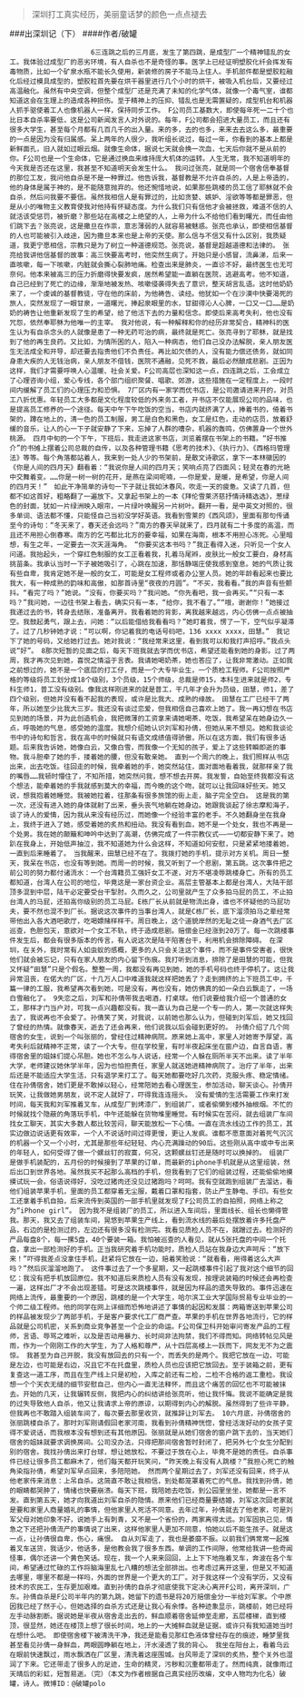 > 深圳打工真实经历，美丽童话梦的颜色一点点褪去

###出深圳记（下）
####作者/破罐

						6三连跳之后的三月底，发生了第四跳，是成型厂一个精神错乱的女工。我体验过成型厂的恶劣环境，有人自杀也不是奇怪的事。医学上已经证明塑胶化纤会挥发有毒物质，比如一个矿泉水瓶不能长久使用，新装修的房子不能马上住人。手机部件都是塑胶粒融化后经过模具成型的，塑胶粒首先要在烘干器里进行几个小时的烘干，被吸入机台后，又要经过高温融化。虽然有中央空调，但整个成型厂还是充满了未知的化学气体，就像一个毒气室，谁都知道这会在生理上的造成各种损伤。至于精神上的压抑、错乱也是无需置疑的，成型机台和机器人抓手驱使着工人也像机器人一样，保持同步工作。　F公司员工基数大，即使每年死一二十个也比日本自杀率要低，这是公司新闻发言人对外说的。每年，F公司都会招进大量员工，而且还有很多大学生，甚至每个月都有几百几千的出入量。来的多，去的也多，来来去去这么多，最重要的一点是因为没有归属感。呆上两年的人很少，我听组长说过，每过一年，你看到的基本上都是新鲜面孔，旧人就如过眼云烟。就像生命体，据说七天就会换一次血，七天后你就不是从前的你。F公司也是一个生命体，它是通过换血来维持庞大机体的运转。人生无常，我不知道明年的今天我是否还在这里，我甚至不知道明天会发生什么。　我问过张亮，就是同一个宿舍信奉基督的那位工友，我问他自杀是不是一种罪过。他告诉我，基督教是不允许自杀的，人是上帝造的，他的身体是属于神的，是不能随意抛弃的。他还惋惜地说，如果那些跳楼的员工信了耶稣就不会自杀，然后问我要不要信。虽然我相信人是有罪过的，比如贪婪、嫉妒、淫欲等等都是罪恶，但是从小的唯物主义教育使我对他持有怀疑态度。为什么我们只有信他才会被拯救，难道不信的人就活该受惩罚，被折磨？那些站在高楼之上绝望的人，上帝为什么不给他们看到曙光，而任由他们跳下去？张亮说，这是撒旦在作祟，意志薄弱的人就容易被魅惑。张亮也承认，即使相信基督的人也可能被引入歧途，因为撒旦本来也是上帝的天使。那么信与不信又有什么区别，我质疑道，我更宁愿相信，宗教只是为了树立一种道德规范。张亮说，基督是超越道德和法律的。　张亮给我讲他信基督的故事：高三快要高考时，他突然生病了。开始只是小感冒，流鼻涕，后来一直咳嗽，每一下咳嗽，内脏就会撕心裂肺地痛。检查出来是肺炎，一直诊不好，最终医生也无可奈何。他本来被高三的压力折磨得快要发疯，居然希望能一直躺在医院，逃避高考。他不知道，自己已经到了死亡的边缘，渐渐地被发热、咳嗽侵袭得失去了意识，整天胡言乱语。这时他奶奶来了，一个虔诚的基督教徒，守在他的床前，为他祷告、读经。他犹如一个在沙漠中快要渴死的旅人，突然发现了一眼甘泉，一道曙光，捧起泉眼里的水，甘甜得沁人心脾，一口又一口……是奶奶的祷告让他重新发现了生的希望，给了他活下去的力量和信念。即使后来高考失利，他也没有咒怨，依然奉耶稣为他唯一的主宰。　我对他说，有一种解释和你的经历非常契合，精神科的医生认为有自杀念头的人就像是患了一种无药可治的病，最终就是死亡。张亮寻到了耶稣，就是找到了他的再生良药。又比如，为情所困的人，陷入一种病态，他们自己没办法解脱，亲人朋友医生无法成全和开导，却还要去指责他们不负责任。再比如欠债的人，没有能力偿还债务，就如同身患大疾的人无钱治病，亲人朋友不借钱，医院不通融，见死不救，最后必然酿成悲剧。正因为这样，我们才需要呼唤人心温暖、社会关爱。F公司高层也深知这一点，四连跳之后，工会成立了心理咨询小组，爱心专线，各个部门组织聚餐、唱歌、郊游，这些措施在一定程度上，一段时间内缓解了员工们的心理压力和恐惧。　7厂区内有一家学而优书店，是公司邀请进来开的，对员工八折优惠。年轻员工大多都是文化程度较低的外来务工者，开书店不仅能展现公司的品味，也是提高员工修养的一个途径。每天中午下午吃饭的空当，书店内就挤满了人，捧着书的，倚着书架的，蹲在地上的，清一色的员工制服，男工是白色和黑色，女工是红色，走动的店员，放着舒缓的音乐，让人的心一下子就安静了下来，忘掉了人群的嘈杂，机器的轰鸣，仿佛置身一个世外桃源。　四月中旬的一个下午，下班后，我走进这家书店，浏览着摆在书架上的书籍。“好书推介”的书摊上摆着公司总裁的自传，以及各种管理书籍《思考的技术》、《执行力》、《西格玛管理法》等等。每个角落都站着人，我来到一处人少的书架前，是散文诗歌区，拿下一本林徽因的《你是人间的四月天》翻看着：“我说你是人间的四月天；笑响点亮了四面风；轻灵在春的光艳中交舞着变。……你是一树一树的花开，是燕在梁间呢喃，——你是爱，是暖，是希望，你是人间的四月天！”　如此干净简单的诗句一下子就让我如沐春风，吹走一天的疲惫。又读了几首，但都不如这首好，粗略翻了一遍放下。又拿起书架上的一本《拜伦雪莱济慈抒情诗精选选》，葱绿色的封面，犹如一片绿洲映入眼帘，一片绿叶唤醒另一片树叶。翻开一看，是中英文对照的，很多单词、语法都不懂，只能怪自己当初没学好英语。我看到雪莱的《西风颂》，里面有那句传诵至今的诗句：“冬天来了，春天还会远吗？”南方的春天早就来了，四月就有二十多度的高温，而且还不用担心倒春寒。南方的乞丐都比北方的要幸福，如果在海南，根本不用担心冻死。心里暗想，有生之年，一定要去一次天涯海角。　“你要买这本书吗？”我正看得入迷，只听见一个女人问道。我抬起头，一个穿红色制服的女工正看着我，扎着马尾辫，皮肤比一般女工要白，身材高挑苗条。我承认当时一下子被她吸引了，心跳在加速，那恬静端庄使我感到窒息。她的气质让我有些自卑，我肯定她不是一般的女工，可能是女工程师或者办公室人员。她的年龄看起来也要比我大，有一种成熟的韵味和高傲，如那首诗里“夜夜的月圆”。“不买，我看看。”我的声音有些颤抖。“看完了吗？”她说。“没有，你要买吗？”我问她。“你先看吧，我一会再买。”“只有一本吗？”我问她，一边往书架上看去，确实只有一本，“给你，我不看了。”“哦，谢谢你！”她接过我递过去的书，转身去结账，准备离开。我看着她的背影，离我越来越远，内心仿佛一点点被抽空。我鼓起勇气，跟上去，问她：“以后能借给我看看吗？”她盯着我，愣了一下，空气似乎凝滞了。过了几秒钟她才说：“可以啊，你记着我的电话号码吧，136 xxxx xxxx，田慧。”　我记下了她的号码，又给她打过去。她对我说：“我经常来这里，看到我可以和我打声招呼。”我点头说“好”。　8那次短暂的见面之后，每天下班我就去学而优书店，希望还能看到她的身影。过了两周，我才再次见到她，喜悦之情溢于言表。我请她喝奶茶，她也答应了，让我非常激动。正如我之前想过的，她不是一个底层的打工仔，而是一个大专毕业生，一个质检工程师。F公司按照严格的等级将员工划分成18个级别，3个员级，15个师级，总裁是师15，本科生进来就是师2，专科生师1，普工没有级别。像我这样刚进来的就是普工，干几年才会升为员级，田慧，师1，差了四个级别，但她并没有看不起我的表现，或许是比我大、成熟的缘故。　田慧在工厂已经干了两年，所以她至少比我大三岁。我还没有谈过恋爱，但我相信自己喜欢上她了。我一再幻想在书店见到她的场景，并为此创造机会，我把微薄的工资拿来请她喝茶、吃饭，我希望呆在她身边久一点，呼吸她的气息，感受她的温度。我想介绍她认识刘军和孙倩，但她从来不想见。她和我谈论书中的诗句和哲言，我在高中的时候就只有语文成绩值得骄傲，所以在这方面，我们有很多话题。后来我告诉她，她像白云，又像白雪，而我像一个无知的孩子，爱上了这些转瞬即逝的事物。我斗胆牵了她的手，搂着她的腰，但没有敢亲她。　直到一个周六的晚上，我们照样从书店出来，出去吃饭。往回走的时候，我牵着她的手，她突然站住，面对面地看着我，就那样亲了我的嘴唇……我顿时懵住了，不知所措，她突然问我，想不想去开房。我发誓，自始至终我都没有这个想法，能牵着她的手我就感到莫大的幸福，而今晚的这个吻，就可以让我回味好些天。她又说，想我抱着她睡觉。我被她拉着，往那条有很多旅馆的街上走，脑子完全空白。　这是我的第一次，还没有进入她的身体就射了出来，垂头丧气地躺在她身边。她跟我谈起了徐志摩和海子，谈了诗人的爱情，因为我从来没有经历过，而她像一个经验丰富的老手。不久她翻身坐在我身上，我终于进入了她，感受着她的炙热和扭动。我没有看到血，她不是一个处女，我也不再是一个处男。我在她的颠簸和呻吟中达到了高潮，仿佛完成了一件宗教仪式——一切都安静下来了。她趴在我身上，开始低声抽泣，我不知道她为什么会这样，不知道如何安慰，只是紧紧地搂着她，一直到后来睡着了。　当我醒来，田慧已经不在了。我拨打她的手机，提示对方关机。周日一整天，我呆在书店，也没有等到她。而周一的时候，我又听到了一个悲剧，第五跳。这次事件把之前公司的努力都付诸流水：一个台湾籍员工强奸女工不遂，对方不堪凌辱跳楼身亡。所有的员工都知道，台湾人在公司的地位，毕竟这是一家台资企业。高层主管基本上都是台湾人，大陆干部顶多混到中层，陆干必定要受台干掣肘。久而久之，公司里就产生了众多拍马屁的员工，不止拍台湾人的马屁，还拍高你级别的员工马屁。E栋厂长从前就是物流出身，谁也不怀疑他的马屁功夫，要不然也混不到厂长。据说这次事件的当事台湾人，就是C栋厂长，底下溜须拍马之辈经常带他出入各大酒吧歌厅，吃喝嫖赌样样干。周日晚上，这个道貌岸然的无耻之徒一身酒气去厂区巡查，色胆包天，意欲对一个女工不轨，终于造成悲剧。赔偿金已经涨到20万了。每一次跳楼事件发生后，都会有很多版本的传言，有人说这次是陆干陷害台干，利用机会排除障碍。　在深圳，在关外，我时常有人如虫蚁的感概，更多的人只会关注这个事件，而不是事件受害者，很快他们就会被忘记，只有在家人朋友的内心留下伤痕。我打听到消息，排除了是田慧的可能，但我又怀疑“田慧”只是个假名。整整一周，我都没有再见到她，她的手机号码也终于停机了。这让我异常沮丧，在偌大的厂区，十几万人口中难道我就这样把她丢了？走到拥挤的上下班员工中，千篇一律的工服，我希望再次看到她，可是没有，再也没有，她仿佛真的如一朵白云飘走了，一场白雪融化了。　9失恋之后，刘军和孙倩带我去喝酒，打桌球。他们说要给我介绍一个普通的女工，那样才门当户对，可我一点兴趣都没有。我一直认为自己是一个专一的人，第一次就这样失去了，我说再也不会爱了。孙倩笑了笑，对我说，以前她也那么认为，但碰到刘军后，她又找回了曾经的热情。就像春天，逝去了还会再来，他们说我以后会碰到更好的。　孙倩介绍了几个同宿舍的女生，说到一个叫张丽的，曾经住过精神病院。原来她上高中，家里人对她寄予厚望，高考失利后就精神不正常，读了一个大专。但在学校里，有时半夜起床坐在窗户边，自言自语，害得宿舍里的姐妹们提心吊胆。她也不怎么与人说话，经常一个人躲在厕所半天不出来。读了半年大学，老师建议她休学半年，因为也怕担责任，家里人就送她进精神病院了。治疗了半年，出来后还是不能适应大学生活，只有退学来打工了。每天她都要吃好几次药，克服头疼、稳定情绪。住在孙倩宿舍，她们更是不敢掉以轻心，经常陪她去看心理医生，参加活动，聊天谈心。孙倩开玩笑，让我做她男朋友，说不定人就好了，吓得我连连摇头。　没有爱情的生活需要工作来打发时间，每天我和刘军推着叉车，从成型厂到烤漆厂，到组装厂，或者偷懒到楼外抽根烟。不忙的时候就找个隐蔽的角落玩手机，中午还能躲在货物堆里睡觉。有时候实在苦闷，就去组装厂车间找女工聊天，其实大多数人都比较苦闷，聊天能放松一下心情。一直在流水线边工作的员工，其实边做边说话更有效率，一个人不说话时间过得更慢，更让人发疯。谁都不愿意面对着死气沉沉的机器一个又一个小时，尤其是那些年纪轻轻、内心充满躁动的90后。这些刚从高中或中专出来的年轻人，如何受得了做一个螺丝钉的寂寞，何况，这颗螺丝钉还是随时可以换掉的。　组装厂是做手机装配的，五月份的时候接到了苹果的订单，而最新的iphone手机就是从这里组装，然后出口到世界各地。虽然我买不起那么高档的手机，但我看到了它们的组装过程，还能偷偷地摸摸试玩一会。俗语说得好，没吃过猪肉还没见过猪跑吗？呵呵。我有空就跑到组装厂去溜达，看他们组装苹果手机，里面的员工都穿着无尘服，戴着口罩和指套，防止产生静电、手印。有些女工还拿着手机自拍，后来流传到英国的一部手机里就发现了F公司员工的自拍照，网络上称之为“iPhone girl”。　因为我不是组装厂的员工，所以进入车间后，里面线长、组长也懒得管我。那天，我又去了组装车间，晃悠到苹果生产线上，看到流水线的最后处摆放着许多托盘产品，右边的是检测过的，左边还有很多没有检测完。我看见质检人员不在，就蹭过去。检测好的产品每盘8个，每一摞5盘，40个要装一箱。我怕被巡查的人看见，就从5张托盘的中间一个托盘，拿出一部检测好的手机。正当我研究着手机功能时，质检人员站在我身边大声呵斥：“放下来！”吓得我差点没拿住手机，赶紧将它放在一边，赔着笑脸说：“就看看，用得着这么大声吗？”然后灰溜溜地跑了。　这件事过去了一个多星期，又一起跳楼事件引起了我对这个细节的回忆：我没有把手机放回原位。我不知道后来质检人员有没有发现，按理说装箱的时候还会再检查一遍，这样出厂才不会出现差错。可是这次跳楼事件，就是因为样品的遗失导致的。事件迅速在网络上流传，最重要的一个原因，跳楼的是一个大学生，哈尔滨工业大学国际贸易专业毕业的一个师二级工程师。他的同学在网上详细而恐怖地讲述了事情的起因和发展：两箱寄送到苹果公司的样品被发现少了两部手机，于是客户要求代工厂商严查。苹果的手机在世界各地流行，它的样品就是公司机密，关系到商业竞争甚至一个企业的命运。F公司保卫科开始审问寄发产品的工程师，言语、辱骂之难听，以及是否动用暴力、长时间非法拘禁，我们不得而知。网络转帖见风是雨，作为一个刚刚工作的大学生，为了人格和尊严，从十四层高楼上一跃而下，网友无不为之震惊。　我甚至为自己开脱，我没有放回去的只有一个，而丢失的是两个。我把它放在一边，可能是左边，也可能是右边，况且它不在托盘里，质检人员也应该把它放回去。至于装箱之前，更有复查这一道工序，而且在生产线上只是初检，入库之前还有二检，二检不合格的返工重检。我设想一个个天衣无缝的细节安慰自己，但内心一直无法释怀，而且这个痛苦的回忆也不可能被抹去。开始的几天，让我辗转反侧，我把内心的纠结讲给张亮听，他让我忏悔。我说不能确定是我的过失导致他人自杀，他又让我请求上帝的原谅，以期得到内心的解脱。虽然得到了些许平静，但我再也不敢踏入组装车间了，每次要去那里收货，就推辞让刘军去。　10六月底，孙倩宿舍的张丽跳楼自杀了。那时刘军刚请假回老家河南，我看到孙倩精神恍惚，曾经活泼好动的女孩子变得不爱说话，而我根本没有想到还有其他原因。张丽就是从她们宿舍的窗户跳下去的，当天她们宿舍的姐妹就要求调换房间。公司没办法，只得把那间宿舍暂时封闭了，把另外七个女生分配到别的宿舍。我找孙倩出来打台球，想让她放松，不要过于放在心上，毕竟不是她的责任。自杀事件已经让很多员工都麻木了，他们每天都开玩笑问，“昨天晚上有没有人跳楼？”我担心死亡的触角染指孙倩，希望刘军早点回来，多陪陪她。　然而两个星期过去了，刘军还没有回来，终于从他老家传来消息：上吊自杀。这简直不敢让我相信，到处都笼罩着死亡的气息。我找到孙倩，她的眼睛都哭肿了，情绪也快要崩溃。每天下班，我陪她去吃饭，到公园里坐坐，她都是一言不发。直到第五天，她才向我道出刘军自杀的隐情。原来他们已经商量要结婚，刘军这次回老家就是要和家里人商量婚礼的事情，但他家里人死活不同意。去年过年，孙倩就去了他老家，可是刘军父母对她印象不好，说她手上有刺青，又不是一个省份的，两家离得太远。刘军固执己见，情急之下还把孙倩流产的事情说了出来，这样他家里人更加不同意，怕她以后不能生孩子。就是这一点，让孙倩很自卑，伤心，痛恨。　自从刘军走了，我也是萎靡不振。以前我们俩常常一起推着叉车送货，我话少，他话多，是他教会我了很多东西。单调的工作间隙，他常给我讲一些奇闻怪事，偶尔还讲一个黄色笑话。现在，我一个人来来回回，上上下下地拖着叉车，奔波在各个车间，希望通过忙碌的工作将脑海里乱七八糟的想法全部排出。也考虑过离开这里，但是又不知道去哪里，哪里不都是一样吗，外面的世界是一个更大的工厂。对于我这样一个没有学历，又没有技术的农民工，生存更加艰难。直到孙倩的自杀才彻底使我下定决心离开F公司，离开深圳，广东。孙倩自杀是F公司半年内的第九跳，她留下的遗书是将20万赔偿金分一半给刘军家。个中原因我已经了然于心，但她选择的自杀方式还是让我心有余悸。各种迹象显示，跳楼前，她已经将左手动脉割断。据说她是半夜从宿舍走出去的，鲜血顺着宿舍延伸至走廊，五层楼梯，直到楼顶，很显然，她还在楼顶上想了很长时间，地上的一大摊鲜血就是证据，或许只有我知道她当时在想什么吧。　即使宿舍楼下被清洗干净，我还是能看见那红色液体曾经存在的痕迹，睡梦里我甚至看见孙倩一身鲜血，两眼圆睁躺在地上，汗水浸透了我的背心。　我坐在阳台上，看着乌云在眼前快速飘过，雨水飘洒在厂区里，清洗着这座围城。台风带走了深圳的炙热，整个关外也湿润了下来。它还带走了很多人的足迹，生命的精灵，污秽和沉重都带走了。然而纯真，就像雨过天晴后的彩虹，短暂易逝。（完）（本文为作者根据自己真实经历改编，文中人物均为化名）破罐，诗人。微博ID：@破罐polo 